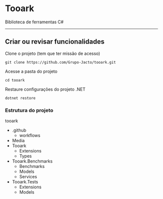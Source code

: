 # Tooark

Biblioteca de ferramentas C#

---

## Criar ou revisar funcionalidades

Clone o projeto (tem que ter missão de acesso)

`git clone https://github.com/Grupo-Jacto/tooark.git`

Acesse a pasta do projeto

`cd tooark`

Restaure configurações do projeto .NET

`dotnet restore`

### Estrutura do projeto

tooark  
- .github  
  - workflows
- Media
- Tooark
  - Extensions
  - Types
- Tooark.Benchmarks  
  - Benchmarks  
  - Models  
  - Services  
- Tooark.Tests  
  - Extensions  
  - Models  
